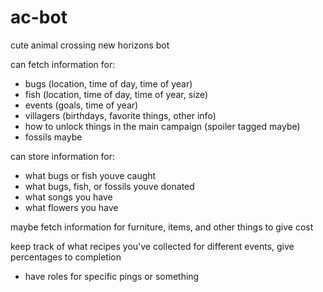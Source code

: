 # ac-bot
cute animal crossing new horizons bot

can fetch information for:
- bugs (location, time of day, time of year)
- fish (location, time of day, time of year, size)
- events (goals, time of year)
- villagers (birthdays, favorite things, other info)
- how to unlock things in the main campaign (spoiler tagged maybe)
- fossils maybe

can store information for:
- what bugs or fish youve caught
- what bugs, fish, or fossils youve donated
- what songs you have
- what flowers you have

maybe fetch information for furniture, items, and other things to give cost

keep track of what recipes you've collected for different events, give percentages to completion

- have roles for specific pings or something
